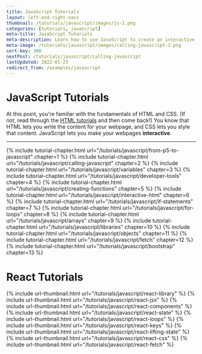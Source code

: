 ```yaml
---
title: JavaScript Tutorials
layout: left-and-right-navs
thumbnail: /tutorials/javascript/images/js-1.png
categories: [tutorials, javascript]
meta-title: JavaScript Tutorials
meta-description: Learn how to use JavaScript to create an interactive webpage.
meta-image: /tutorials/javascript/images/calling-javascript-3.png
sort-key: 300
nextPost: /tutorials/javascript/calling-javascript
lastUpdated: 2022-01-23
redirect_from: /examples/javascript
---
```


# JavaScript Tutorials

At this point, you're familiar with the fundamentals of HTML and CSS. (If not, read through the [HTML tutorials](/tutorials/html) and then come back!) You know that HTML lets you write the content for your webpage, and CSS lets you style that content. JavaScript lets you make your webpages **interactive**.

---

{% include tutorial-chapter.html url="/tutorials/javascript/from-p5-to-javascript" chapter=1 %}
{% include tutorial-chapter.html url="/tutorials/javascript/calling-javascript" chapter=2 %}
{% include tutorial-chapter.html url="/tutorials/javascript/variables" chapter=3 %}
{% include tutorial-chapter.html url="/tutorials/javascript/developer-tools" chapter=4 %}
{% include tutorial-chapter.html url="/tutorials/javascript/creating-functions" chapter=5 %}
{% include tutorial-chapter.html url="/tutorials/javascript/interactive-html" chapter=6 %}
{% include tutorial-chapter.html url="/tutorials/javascript/if-statements" chapter=7 %}
{% include tutorial-chapter.html url="/tutorials/javascript/for-loops" chapter=8 %}
{% include tutorial-chapter.html url="/tutorials/javascript/arrays" chapter=9 %}
{% include tutorial-chapter.html url="/tutorials/javascript/libraries" chapter=10 %}
{% include tutorial-chapter.html url="/tutorials/javascript/objects" chapter=11 %}
{% include tutorial-chapter.html url="/tutorials/javascript/fetch" chapter=12 %}
{% include tutorial-chapter.html url="/tutorials/javascript/bootstrap" chapter=13 %}

# React Tutorials

<div class="thumbnail-link-container">
{% include url-thumbnail.html url="/tutorials/javascript/react-library" %}
{% include url-thumbnail.html url="/tutorials/javascript/react-jsx" %}
{% include url-thumbnail.html url="/tutorials/javascript/react-components" %}
{% include url-thumbnail.html url="/tutorials/javascript/react-state" %}
{% include url-thumbnail.html url="/tutorials/javascript/react-loops" %}
{% include url-thumbnail.html url="/tutorials/javascript/react-keys" %}
{% include url-thumbnail.html url="/tutorials/javascript/react-lifting-state" %}
{% include url-thumbnail.html url="/tutorials/javascript/react-css" %}
{% include url-thumbnail.html url="/tutorials/javascript/react-fetch" %}
</div>
